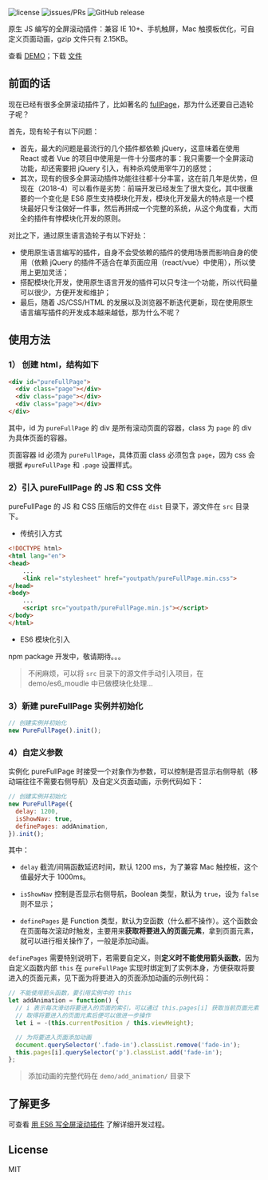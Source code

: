 ![license](https://img.shields.io/packagist/l/doctrine/orm.svg)
![issues/PRs](https://img.shields.io/badge/issues%2FPRs-welcome-brightgreen.svg)
![GitHub release](https://img.shields.io/github/release/xiaogliu/pure_full_page.svg)

原生 JS 编写的全屏滚动插件：兼容 IE 10+、手机触屏，Mac 触摸板优化，可自定义页面动画，gzip 文件只有 2.15KB。

查看 [DEMO](https://xiaogliu.github.io/pure_full_page/index.html)；下载 [文件](https://github.com/xiaogliu/pure_full_page/releases)

## 前面的话

现在已经有很多全屏滚动插件了，比如著名的 [fullPage](https://github.com/alvarotrigo/fullPage.js)，那为什么还要自己造轮子呢？

首先，现有轮子有以下问题：

* 首先，最大的问题是最流行的几个插件都依赖 jQuery，这意味着在使用 React 或者 Vue 的项目中使用是一件十分蛋疼的事：我只需要一个全屏滚动功能，却还需要把 jQuery 引入，有种杀鸡使用宰牛刀的感觉；
* 其次，现有的很多全屏滚动插件功能往往都十分丰富，这在前几年是优势，但现在（2018-4）可以看作是劣势：前端开发已经发生了很大变化，其中很重要的一个变化是 ES6 原生支持模块化开发，模块化开发最大的特点是一个模块最好只专注做好一件事，然后再拼成一个完整的系统，从这个角度看，大而全的插件有悖模块化开发的原则。

对比之下，通过原生语言造轮子有以下好处：

* 使用原生语言编写的插件，自身不会受依赖的插件的使用场景而影响自身的使用（依赖 jQuery 的插件不适合在单页面应用（react/vue）中使用），所以使用上更加灵活；
* 搭配模块化开发，使用原生语言开发的插件可以只专注一个功能，所以代码量可以很少，方便开发和维护；
* 最后，随着 JS/CSS/HTML 的发展以及浏览器不断迭代更新，现在使用原生语言编写插件的开发成本越来越低，那为什么不呢？

## 使用方法

### 1） 创建 html，结构如下

```html
<div id="pureFullPage">
  <div class="page"></div>
  <div class="page"></div>
  <div class="page"></div>
</div>
```

其中，id 为 `pureFullPage` 的 div 是所有滚动页面的容器，class 为 `page` 的 div 为具体页面的容器。

页面容器 id 必须为 `pureFullPage`，具体页面 class 必须包含 `page`，因为 css 会根据 `#pureFullPage` 和 `.page` 设置样式。

### 2）引入 pureFullPage 的 JS 和 CSS 文件

pureFullPage 的 JS 和 CSS 压缩后的文件在 `dist` 目录下，源文件在 `src` 目录下。

* 传统引入方式

```html
<!DOCTYPE html>
<html lang="en">
<head>
    ...
    <link rel="stylesheet" href="youtpath/pureFullPage.min.css">
</head>
<body>
    ...
    <script src="youtpath/pureFullPage.min.js"></script>
</body>
</html>
```

* ES6 模块化引入

npm package 开发中，敬请期待。。。

> 不闲麻烦，可以将 `src` 目录下的源文件手动引入项目，在 demo/es6_moudle 中已做模块化处理...

### 3）新建 pureFullPage 实例并初始化

```js
// 创建实例并初始化
new PureFullPage().init();
```

### 4）自定义参数

实例化 pureFullPage 时接受一个对象作为参数，可以控制是否显示右侧导航（移动端往往不需要右侧导航）及自定义页面动画，示例代码如下：

```js
// 创建实例并初始化
new PureFullPage({
  delay: 1200,
  isShowNav: true,
  definePages: addAnimation,
}).init();
```

其中：

* `delay` 截流/间隔函数延迟时间，默认 1200 ms，为了兼容 Mac 触控板，这个值最好大于 1000ms。

* `isShowNav` 控制是否显示右侧导航，Boolean 类型，默认为 `true`，设为 `false` 则不显示；

* `definePages` 是 Function 类型，默认为空函数（什么都不操作）。这个函数会在页面每次滚动时触发，主要用来**获取将要进入的页面元素**，拿到页面元素，就可以进行相关操作了，一般是添加动画。

`definePages` 需要特别说明下，若需要自定义，则**定义时不能使用箭头函数**，因为自定义函数内部 `this` 在 `pureFullPage` 实现时绑定到了实例本身，方便获取将要进入的页面元素，见下面为将要进入的页面添加动画的示例代码：

```js
// 不能使用箭头函数，要引用实例中的 this
let addAnimation = function() {
  // i 表示每次滑动将要进入的页面的索引，可以通过 this.pages[i] 获取当前页面元素
  // 取得将要进入的页面元素后便可以做进一步操作
  let i = -(this.currentPosition / this.viewHeight);

  // 为将要进入页面添加动画
  document.querySelector('.fade-in').classList.remove('fade-in');
  this.pages[i].querySelector('p').classList.add('fade-in');
};
```

> 添加动画的完整代码在 `demo/add_animation/` 目录下

## 了解更多

可查看 [用 ES6 写全屏滚动插件](https://xiaogliu.github.io/2018/04/28/develop-full-page-scroll-by-es6/) 了解详细开发过程。

## License

MIT
